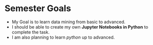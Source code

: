 # Semester Goals

* My Goal is to learn data mining from basic to advanced.
* I should be able to create my own **Jupyter Notebooks in Python** to complete the task.
* I am also planning to learn *python* up to advanced.
